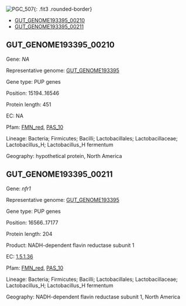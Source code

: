 ![PGC_507](../static/images/Clusters_figure/PGC_507.jpg){: .fit3 .rounded-border}

<ul id="myTab" class="nav nav-tabs">
  <li class="active">
        <a href="#tab1" data-toggle="tab">GUT_GENOME193395_00210</a>
  </li>
<li><a href="#tab2" data-toggle="tab">GUT_GENOME193395_00211</a></li>
</ul>

<div id="myTabContent" class="tab-content">
  <div class="tab-pane fade in active" id="tab1">

<h2 id="GUT_GENOME193395_00210">GUT_GENOME193395_00210</h2>
<p>Gene: <em>NA</em>
<p>Representative genome: <a href="https://www.ebi.ac.uk/metagenomics/genomes/MGYG-HGUT-00166">GUT_GENOME193395</a></p>
<p>Gene type: PUP genes</p>
<p>Position: 15194..16546</p>
<p>Protein length: 451</p>
<p>EC: NA</p>
<p>Pfam: <a href="http://pfam.xfam.org/family/FMN_red">FMN_red</a>, <a href="http://pfam.xfam.org/family/PAS_10">PAS_10</a></p>
<p>Lineage: Bacteria; Firmicutes; Bacilli; Lactobacillales; Lactobacillaceae; Lactobacillus_H; Lactobacillus_H fermentum</p>
<p>Geography: hypothetical protein, North America</p>
  </div>

  <div class="tab-pane fade" id="tab2">

<h2 id="GUT_GENOME193395_00211">GUT_GENOME193395_00211</h2>
<p>Gene: <em>nfr1</em></p>
<p>Representative genome: <a href="https://www.ebi.ac.uk/metagenomics/genomes/MGYG-HGUT-00166">GUT_GENOME193395</a></p>
<p>Gene type: PUP genes</p>
<p>Position: 16566..17177</p>
<p>Protein length: 204</p>
<p>Product: NADH-dependent flavin reductase subunit 1</p>
<p>EC: <a href="https://www.brenda-enzymes.org/enzyme.php?ecno=1.5.1.36">1.5.1.36</a></p>
<p>Pfam: <a href="http://pfam.xfam.org/family/FMN_red">FMN_red</a>, <a href="http://pfam.xfam.org/family/PAS_10">PAS_10</a></p>
<p>Lineage: Bacteria; Firmicutes; Bacilli; Lactobacillales; Lactobacillaceae; Lactobacillus_H; Lactobacillus_H fermentum</p>
<p>Geography: NADH-dependent flavin reductase subunit 1, North America</p>

  </div>
</div>
